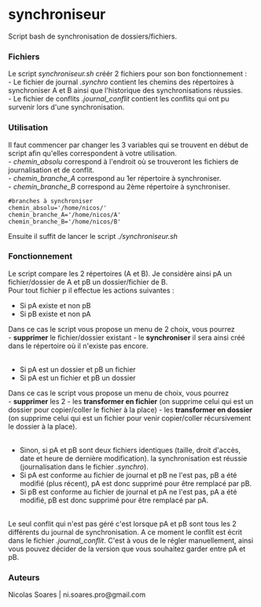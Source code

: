 # synchroniseur
Script bash de synchronisation de dossiers/fichiers.<br/>

<h3>Fichiers</h3>
Le script <i>synchroniseur.sh</i> créér 2 fichiers pour son bon fonctionnement :<br/>
- Le fichier de journal <i>.synchro</i> contient les chemins des répertoires à synchroniser A et B ainsi que l'historique des synchronisations réussies.<br/>
- Le fichier de conflits <i>.journal_conflit</i> contient les conflits qui ont pu survenir lors d'une synchronisation.


<h3>Utilisation</h3>
Il faut commencer par changer les 3 variables qui se trouvent en début de script afin qu'elles correspondent à votre utilisation.<br/>
- <i>chemin_absolu</i> correspond à l'endroit où se trouveront les fichiers de journalisation et de conflit.<br/>
- <i>chemin_branche_A</i> correspond au 1er répertoire à synchroniser.<br/>
- <i>chemin_branche_B</i> correspond au 2ème répertoire à synchroniser.
<br/>
<pre><code>#branches à synchroniser
chemin_absolu='/home/nicos/'
chemin_branche_A='/home/nicos/A'
chemin_branche_B='/home/nicos/B'</code></pre>

Ensuite il suffit de lancer le script <i>./synchroniseur.sh</i><br/>

<h3>Fonctionnement</h3>
Le script compare les 2 répertoires (A et B). Je considère ainsi pA un fichier/dossier de A et pB un dossier/fichier de B.<br/>
Pour tout fichier p il effectue les actions suivantes :<br/>
<ul>
  <li>Si pA existe et non pB</li>
  <li>Si pB existe et non pA</li>
</ul>
Dans ce cas le script vous propose un menu de 2 choix, vous pourrez<br/>  
- <b>supprimer</b> le fichier/dossier existant
- le <b>synchroniser</b> il sera ainsi créé dans le répertoire où il n'existe pas encore.<br/>
<br/>
<ul>
  <li>Si pA est un dossier et pB un fichier</li>
  <li>Si pA est un fichier et pB un dossier</li>
 </ul>
Dans ce cas le script vous propose un menu de choix, vous pourrez<br/>
- <b>supprimer</b> les 2
- les <b>transformer en fichier</b> (on supprime celui qui est un dossier pour copier/coller le fichier à la place)
- les <b>transformer en dossier</b> (on supprime celui qui est un fichier pour venir copier/coller récursivement le dossier à la place).<br/>
<br/>
<ul>
  <li>Sinon, si pA et pB sont deux fichiers identiques (taille, droit d'accès, date et heure de dernière modification). la synchronisation est réussie (journalisation dans le fichier <i>.synchro</i>).</li>
  <li>Si pA est conforme au fichier de journal et pB ne l'est pas, pB a été modifié (plus récent), pA est donc supprimé pour être remplacé par pB.</li>
  <li>Si pB est conforme au fichier de journal et pA ne l'est pas, pA a été modifié, pB est donc supprimé pour être remplacé par pA.</li>
</ul><br/>
Le seul conflit qui n'est pas géré c'est lorsque pA et pB sont tous les 2 différents du journal de synchronisation. A ce moment le conflit est écrit dans le fichier <i>.journal_conflit</i>. C'est à vous de le régler manuellement, ainsi vous pouvez décider de la version que vous souhaitez garder entre pA et pB.<br/>


<h3>Auteurs</h3>
Nicolas Soares | ni.soares.pro@gmail.com


